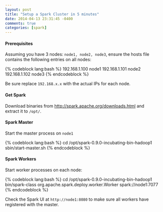 ```yaml
---
layout: post
title: "Setup a Spark Cluster in 5 minutes"
date: 2014-04-13 23:31:45 -0400
comments: true
categories: [spark]
---
```


#### Prerequisites
Assuming you have 3 nodes: `node1, node2, node3`, ensure the hosts file contains the following entries on all nodes:
  
{% codeblock lang:bash %}
192.168.1.100  node1
192.168.1.101  node2
192.168.1.102  node3
{% endcodeblock %}
  
Be sure replace `192.168.x.x` with the actual IPs for each node.
  
#### Get Spark
Download binaries from http://spark.apache.org/downloads.html and extract it to `/opt/`.  

#### Spark Master
Start the master process on `node1`
  
{% codeblock lang:bash %}
cd /opt/spark-0.9.0-incubating-bin-hadoop1
sbin/start-master.sh
{% endcodeblock %}

#### Spark Workers
Start worker processes on each node:
  
{% codeblock lang:bash %}
cd /opt/spark-0.9.0-incubating-bin-hadoop1
bin/spark-class org.apache.spark.deploy.worker.Worker spark://node1:7077
{% endcodeblock %}
  
Check the Spark UI at `http://node1:8080` to make sure all workers have registered with the master.